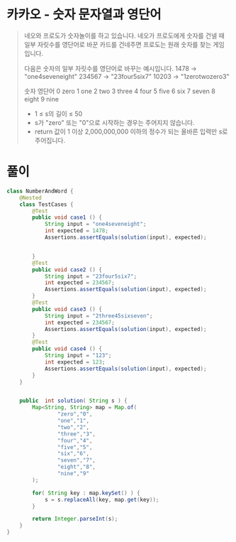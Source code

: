 # 카카오 - 숫자 문자열과 영단어

>
>  네오와 프로도가 숫자놀이를 하고 있습니다. 네오가 프로도에게 숫자를 건넬 때 일부 자릿수를 영단어로 바꾼 카드를 건네주면 프로도는 원래 숫자를 찾는 게임입니다.
> 
> 다음은 숫자의 일부 자릿수를 영단어로 바꾸는 예시입니다.
> 1478 → "one4seveneight"
> 234567 → "23four5six7"
> 10203 → "1zerotwozero3"
> 
> 
> 숫자	영단어
> 0 	zero
> 1 	one
> 2 	two
> 3 	three
> 4 	four
> 5 	five
> 6 	six
> 7 	seven
> 8 	eight
> 9 	nine
> 
> -  1 ≤ s의 길이 ≤ 50
> -  s가 "zero" 또는 "0"으로 시작하는 경우는 주어지지 않습니다.
> -  return 값이 1 이상 2,000,000,000 이하의 정수가 되는 올바른 입력만 s로 주어집니다.
>  </pre>



# 풀이

```java
class NumberAndWord {
    @Nested
    class TestCases {
        @Test
        public void case1 () {
            String input = "one4seveneight";
            int expected = 1478;
            Assertions.assertEquals(solution(input), expected);


        }
        @Test
        public void case2 () {
            String input = "23four5six7";
            int expected = 234567;
            Assertions.assertEquals(solution(input), expected);
        }
        @Test
        public void case3 () {
            String input = "2three45sixseven";
            int expected = 234567;
            Assertions.assertEquals(solution(input), expected);
        }
        @Test
        public void case4 () {
            String input = "123";
            int expected = 123;
            Assertions.assertEquals(solution(input), expected);
        }
    }


    public  int solution( String s ) {
        Map<String, String> map = Map.of(
                "zero","0",
                "one","1",
                "two","2",
                "three","3",
                "four","4",
                "five","5",
                "six","6",
                "seven","7",
                "eight","8",
                "nine","9"
        );

        for( String key : map.keySet() ) {
            s = s.replaceAll(key, map.get(key));
        }

        return Integer.parseInt(s);
    }
}
```